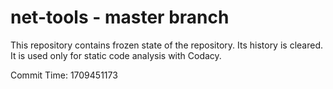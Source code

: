 # net-tools - master branch

This repository contains frozen state of the repository.
Its history is cleared. It is used only for static code
analysis with Codacy.

Commit Time: 1709451173